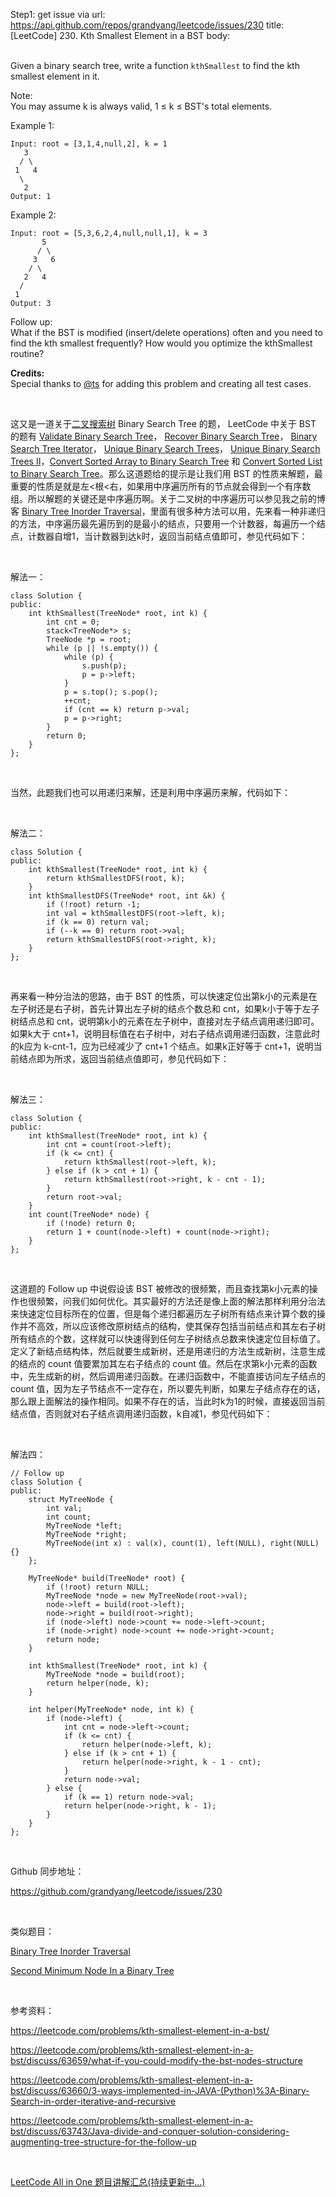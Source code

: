 Step1: get issue via url: https://api.github.com/repos/grandyang/leetcode/issues/230 
 title:[LeetCode] 230. Kth Smallest Element in a BST 
 body:  
  

Given a binary search tree, write a function `kthSmallest` to find the kth smallest element in it.

Note:   
You may assume k is always valid, 1 ≤ k ≤ BST's total elements.

Example 1:
    
    
    Input: root = [3,1,4,null,2], k = 1
       3
      / \
     1   4
      \
       2
    Output: 1

Example 2:
    
    
    Input: root = [5,3,6,2,4,null,null,1], k = 3
           5
          / \
         3   6
        / \
       2   4
      /
     1
    Output: 3
    

Follow up:  
What if the BST is modified (insert/delete operations) often and you need to find the kth smallest frequently? How would you optimize the kthSmallest routine?




**Credits:**  
Special thanks to [@ts](https://leetcode.com/discuss/user/ts) for adding this problem and creating all test cases.

 

这又是一道关于[二叉搜索树](http://zh.wikipedia.org/wiki/%E4%BA%8C%E5%85%83%E6%90%9C%E5%B0%8B%E6%A8%B9) Binary Search Tree 的题， LeetCode 中关于 BST 的题有 [Validate Binary Search Tree](http://www.cnblogs.com/grandyang/p/4298435.html)， [Recover Binary Search Tree](http://www.cnblogs.com/grandyang/p/4298069.html)， [Binary Search Tree Iterator](http://www.cnblogs.com/grandyang/p/4231455.html)， [Unique Binary Search Trees](http://www.cnblogs.com/grandyang/p/4299608.html)， [Unique Binary Search Trees II](http://www.cnblogs.com/grandyang/p/4301096.html)，[Convert Sorted Array to Binary Search Tree](http://www.cnblogs.com/grandyang/p/4295245.html) 和 [Convert Sorted List to Binary Search Tree](http://www.cnblogs.com/grandyang/p/4295618.html)。那么这道题给的提示是让我们用 BST 的性质来解题，最重要的性质是就是左<根<右，如果用中序遍历所有的节点就会得到一个有序数组。所以解题的关键还是中序遍历啊。关于二叉树的中序遍历可以参见我之前的博客 [Binary Tree Inorder Traversal](http://www.cnblogs.com/grandyang/p/4297300.html)，里面有很多种方法可以用，先来看一种非递归的方法，中序遍历最先遍历到的是最小的结点，只要用一个计数器，每遍历一个结点，计数器自增1，当计数器到达k时，返回当前结点值即可，参见代码如下：

 

解法一：
    
    
    class Solution {
    public:
        int kthSmallest(TreeNode* root, int k) {
            int cnt = 0;
            stack<TreeNode*> s;
            TreeNode *p = root;
            while (p || !s.empty()) {
                while (p) {
                    s.push(p);
                    p = p->left;
                }
                p = s.top(); s.pop();
                ++cnt;
                if (cnt == k) return p->val;
                p = p->right;
            }
            return 0;
        }
    };

 

当然，此题我们也可以用递归来解，还是利用中序遍历来解，代码如下：

 

解法二：
    
    
    class Solution {
    public:
        int kthSmallest(TreeNode* root, int k) {
            return kthSmallestDFS(root, k);
        }
        int kthSmallestDFS(TreeNode* root, int &k) {
            if (!root) return -1;
            int val = kthSmallestDFS(root->left, k);
            if (k == 0) return val;
            if (--k == 0) return root->val;
            return kthSmallestDFS(root->right, k);
        }
    };

 

再来看一种分治法的思路，由于 BST 的性质，可以快速定位出第k小的元素是在左子树还是右子树，首先计算出左子树的结点个数总和 cnt，如果k小于等于左子树结点总和 cnt，说明第k小的元素在左子树中，直接对左子结点调用递归即可。如果k大于 cnt+1，说明目标值在右子树中，对右子结点调用递归函数，注意此时的k应为 k-cnt-1，应为已经减少了 cnt+1 个结点。如果k正好等于 cnt+1，说明当前结点即为所求，返回当前结点值即可，参见代码如下：

 

解法三：
    
    
    class Solution {
    public:
        int kthSmallest(TreeNode* root, int k) {
            int cnt = count(root->left);
            if (k <= cnt) {
                return kthSmallest(root->left, k);
            } else if (k > cnt + 1) {
                return kthSmallest(root->right, k - cnt - 1);
            }
            return root->val;
        }
        int count(TreeNode* node) {
            if (!node) return 0;
            return 1 + count(node->left) + count(node->right);
        }
    };

 

这道题的 Follow up 中说假设该 BST 被修改的很频繁，而且查找第k小元素的操作也很频繁，问我们如何优化。其实最好的方法还是像上面的解法那样利用分治法来快速定位目标所在的位置，但是每个递归都遍历左子树所有结点来计算个数的操作并不高效，所以应该修改原树结点的结构，使其保存包括当前结点和其左右子树所有结点的个数，这样就可以快速得到任何左子树结点总数来快速定位目标值了。定义了新结点结构体，然后就要生成新树，还是用递归的方法生成新树，注意生成的结点的 count 值要累加其左右子结点的 count 值。然后在求第k小元素的函数中，先生成新的树，然后调用递归函数。在递归函数中，不能直接访问左子结点的 count 值，因为左子节结点不一定存在，所以要先判断，如果左子结点存在的话，那么跟上面解法的操作相同。如果不存在的话，当此时k为1的时候，直接返回当前结点值，否则就对右子结点调用递归函数，k自减1，参见代码如下：

 

解法四：
    
    
    // Follow up
    class Solution {
    public:
        struct MyTreeNode {
            int val;
            int count;
            MyTreeNode *left;
            MyTreeNode *right;
            MyTreeNode(int x) : val(x), count(1), left(NULL), right(NULL) {}
        };
        
        MyTreeNode* build(TreeNode* root) {
            if (!root) return NULL;
            MyTreeNode *node = new MyTreeNode(root->val);
            node->left = build(root->left);
            node->right = build(root->right);
            if (node->left) node->count += node->left->count;
            if (node->right) node->count += node->right->count;
            return node;
        }
        
        int kthSmallest(TreeNode* root, int k) {
            MyTreeNode *node = build(root);
            return helper(node, k);
        }
        
        int helper(MyTreeNode* node, int k) {
            if (node->left) {
                int cnt = node->left->count;
                if (k <= cnt) {
                    return helper(node->left, k);
                } else if (k > cnt + 1) {
                    return helper(node->right, k - 1 - cnt);
                }
                return node->val;
            } else {
                if (k == 1) return node->val;
                return helper(node->right, k - 1);
            }
        }
    };

 

Github 同步地址：

<https://github.com/grandyang/leetcode/issues/230>

 

类似题目：

[Binary Tree Inorder Traversal](http://www.cnblogs.com/grandyang/p/4297300.html)

[Second Minimum Node In a Binary Tree](http://www.cnblogs.com/grandyang/p/7590156.html)

 

参考资料：

<https://leetcode.com/problems/kth-smallest-element-in-a-bst/>

<https://leetcode.com/problems/kth-smallest-element-in-a-bst/discuss/63659/what-if-you-could-modify-the-bst-nodes-structure>

<https://leetcode.com/problems/kth-smallest-element-in-a-bst/discuss/63660/3-ways-implemented-in-JAVA-(Python)%3A-Binary-Search-in-order-iterative-and-recursive>

<https://leetcode.com/problems/kth-smallest-element-in-a-bst/discuss/63743/Java-divide-and-conquer-solution-considering-augmenting-tree-structure-for-the-follow-up>

 

[LeetCode All in One 题目讲解汇总(持续更新中...)](http://www.cnblogs.com/grandyang/p/4606334.html)

